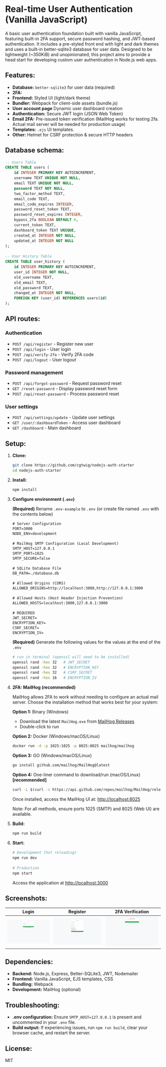 # Real-time User Authentication (Vanilla JavaScript)

A basic user authentication foundation built with vanilla JavaScript, featuring built-in 2FA support, secure password hashing, and JWT-based authentication. It includes a pre-styled front end with light and dark themes and uses a built-in better-sqlite3 database for user data. Designed to be lightweight (~350KiB) and unopinionated, this project aims to provide a head start for developing custom user authentication in Node.js web apps.

## Features:

*   **Database:** `better-sqlite3` for user data (required)
*   **2FA:** 
*   **Frontend:** Styled UI (light/dark theme)
*   **Bundler:** Webpack for client-side assets (bundle.js)
*   **User account page** Dynamic user dashboard creation
*   **Authentication:** Secure JWT login (JSON Web Token)
*   **Email 2FA:** Pre-issued token verification (MailHog works for testing 2fa. Actual mail server will be needed for production usage)
*   **Templates:** `.ejs` UI templates.
*   **Other:** Helmet for CSRF protection & secure HTTP headers

## Database schema:

```sql
-- Users Table
CREATE TABLE users (
    id INTEGER PRIMARY KEY AUTOINCREMENT,
    username TEXT UNIQUE NOT NULL,
    email TEXT UNIQUE NOT NULL,
    password TEXT NOT NULL,
    two_factor_method TEXT,
    email_code TEXT,
    email_code_expires INTEGER,
    password_reset_token TEXT,
    password_reset_expires INTEGER,
    bypass_2fa BOOLEAN DEFAULT 0,
    current_token TEXT,
    dashboard_token TEXT UNIQUE,
    created_at INTEGER NOT NULL,
    updated_at INTEGER NOT NULL
);

-- User History Table
CREATE TABLE user_history (
    id INTEGER PRIMARY KEY AUTOINCREMENT,
    user_id INTEGER NOT NULL,
    old_username TEXT,
    old_email TEXT,
    old_password TEXT,
    changed_at INTEGER NOT NULL,
    FOREIGN KEY (user_id) REFERENCES users(id)
);
```

## API routes:

### Authentication
- `POST /api/register` - Register new user
- `POST /api/login` - User login
- `POST /api/verify-2fa` - Verify 2FA code
- `POST /api/logout` - User logout

### Password management
- `POST /api/forgot-password` - Request password reset
- `GET /reset-password` - Display password reset form
- `POST /api/reset-password` - Process password reset

### User settings
- `POST /api/settings/update` - Update user settings
- `GET /user/:dashboardToken` - Access user dashboard
- `GET /dashboard` - Main dashboard

## Setup:

1.  **Clone:**
    ```bash
    git clone https://github.com/cgtwig/nodejs-auth-starter
    cd nodejs-auth-starter
    ```

2.  **Install:**
    ```bash
    npm install
    ```

3.  **Configure environment (`.env`)**

    **(Required)** Rename `.env-example` to `.env` (or create file named `.env` with the contents below)

    ```env
    # Server Configuration
    PORT=3000
    NODE_ENV=development
    
    # MailHog SMTP Configuration (Local Development)
    SMTP_HOST=127.0.0.1
    SMTP_PORT=1025
    SMTP_SECURE=false

    # SQLite Database File
    DB_PATH=./database.db

    # Allowed Origins (CORS)
    ALLOWED_ORIGINS=http://localhost:3000,http://127.0.0.1:3000

    # Allowed Hosts (Host Header Injection Prevention)
    ALLOWED_HOSTS=localhost:3000,127.0.0.1:3000

    # REQUIRED
    JWT_SECRET=
    ENCRYPTION_KEY=
    CSRF_SECRET=
    ENCRYPTION_IV=
    ```

    **(Required)** Generate the following values for the values at the end of the `.env`
    ```bash
    # run in terminal (openssl will need to be installed)
    openssl rand -hex 32   # JWT_SECRET
    openssl rand -hex 32   # ENCRYPTION_KEY
    openssl rand -hex 32   # CSRF_SECRET
    openssl rand -hex 16   # ENCRYPTION_IV
    ```

5.  **2FA: MailHog (recommended)**

    MailHog allows 2FA to work without needing to configure an actual mail server. Choose the installation method that works best for your system:

    **Option 1:** Binary (Windows)
    - Download the latest `MailHog.exe` from [MailHog Releases](https://github.com/mailhog/MailHog/releases)
    - Double-click to run

    **Option 2:** Docker (Windows/macOS/Linux)
    ```bash
    docker run -d -p 1025:1025 -p 8025:8025 mailhog/mailhog
    ```

    **Option 3:** GO (Windows/macOS/Linux)
    ```bash
    go install github.com/mailhog/MailHog@latest
    ```
      
    **Option 4:** One-liner command to download/run (macOS/Linux) **[recommended]**
    ```bash
    curl -L $(curl -s https://api.github.com/repos/mailhog/MailHog/releases/latest | grep browser_download_url | grep $(uname -s)_$(uname -m) | cut -d '"' -f 4) -o ~/mailhog && chmod +x ~/mailhog && ~/mailhog
    ```

    Once installed, access the MailHog UI at: [http://localhost:8025](http://localhost:8025)

    Note: For all methods, ensure ports 1025 (SMTP) and 8025 (Web UI) are available.

6.  **Build:**
    ```bash
    npm run build
    ```

7.  **Start:**
    ```bash
    # Development (hot reloading)
    npm run dev

    # Production
    npm start
    ```

    Access the application at [http://localhost:3000](http://localhost:3000)

## Screenshots:

| Login | Register | 2FA Verification |
|-------|----------|------------------|
| ![login-ss.png](images/login-ss.png) | ![register-ss.png](images/register-ss.png) | ![2fa-ss.png](images/2fa-ss.png) |

## Dependencies:

*   **Backend:** Node.js, Express, Better-SQLite3, JWT, Nodemailer
*   **Frontend:** Vanilla JavaScript, EJS templates, CSS
*   **Bundling:** Webpack
*   **Development:** MailHog (optional)

## Troubleshooting:

*   **.env configuration:** Ensure `SMTP_HOST=127.0.0.1` is present and uncommented in your `.env` file.
*   **Build output:** If experiencing issues, run `npm run build`, clear your browser cache, and restart the server.

## License:

MIT
